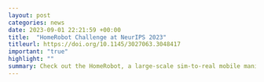 ```yaml
---
layout: post
categories: news
date: 2023-09-01 22:21:59 +00:00
title:  "HomeRobot Challenge at NeurIPS 2023"
titleurl: https://doi.org/10.1145/3027063.3048417
important: "true"
highlight: ""
summary: Check out the HomeRobot, a large-scale sim-to-real mobile manipulation challenge! More details about the challenge <a href="https://aihabitat.org/challenge/2023_homerobot_ovmm/"> here</a>. You can submit to EvalAI <a href="https://eval.ai/web/challenges/challenge-page/2100/overview">here</a>. Our <a href="https://openreview.net/forum?id=b-cto-fetlz">paper on HomeRobot</a> got accepted at CoRL 2023.
---
```

